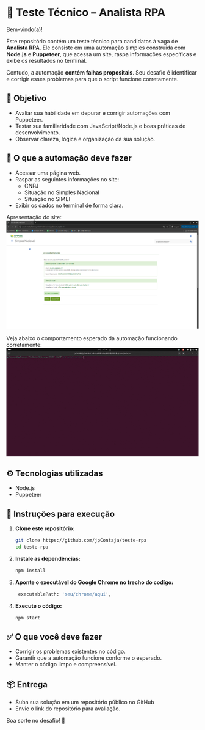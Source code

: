 # 🧪 Teste Técnico – Analista RPA

Bem-vindo(a)!

Este repositório contém um teste técnico para candidatos à vaga de **Analista RPA**. Ele consiste em uma automação simples construída com **Node.js** e **Puppeteer**, que acessa um site, raspa informações específicas e exibe os resultados no terminal.

Contudo, a automação **contém falhas propositais**. Seu desafio é identificar e corrigir esses problemas para que o script funcione corretamente.


## 🎯 Objetivo
- Avaliar sua habilidade em depurar e corrigir automações com Puppeteer.
- Testar sua familiaridade com JavaScript/Node.js e boas práticas de desenvolvimento.
- Observar clareza, lógica e organização da sua solução.


## 🧩 O que a automação deve fazer

- Acessar uma página web.
- Raspar as seguintes informações no site:
    - CNPJ
    - Situação no Simples Nacional
    - Situação no SIMEI
- Exibir os dados no terminal de forma clara.


Apresentação do site:
![Apresentação do Site](public/image.png)

Veja abaixo o comportamento esperado da automação funcionando corretamente:
![Demonstração da automação](public/gif_test.gif)


## ⚙️ Tecnologias utilizadas

- Node.js
- Puppeteer


## 🚀 Instruções para execução

1. **Clone este repositório:**
   ```bash
   git clone https://github.com/jpContaja/teste-rpa
   cd teste-rpa

2. **Instale as dependências:**
   ```bash
   npm install
   ```

3. **Aponte o executável do Google Chrome no trecho do codígo:**
   ```bash
    executablePath: 'seu/chrome/aqui',
   ```

3. **Execute o código:**
   ```bash
   npm start
   ```


## ✅ O que você deve fazer
- Corrigir os problemas existentes no código.
- Garantir que a automação funcione conforme o esperado.
- Manter o código limpo e compreensível.


## 📦 Entrega
- Suba sua solução em um repositório público no GitHub
- Envie o link do repositório para avaliação.


Boa sorte no desafio! 🚀